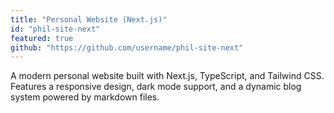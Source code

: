 ```yaml
---
title: "Personal Website (Next.js)"
id: "phil-site-next"
featured: true
github: "https://github.com/username/phil-site-next"
---
```


A modern personal website built with Next.js, TypeScript, and Tailwind CSS. Features a responsive design, dark mode support, and a dynamic blog system powered by markdown files.